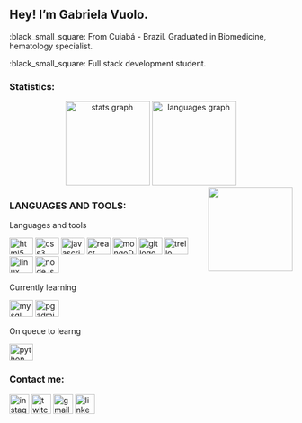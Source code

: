 <h2 align="left">Hey! I’m Gabriela Vuolo.</h2>
<p> :black_small_square: From Cuiabá - Brazil. Graduated in Biomedicine, hematology specialist.</p>
<p> :black_small_square: Full stack development student.</p>

### Statistics: 

<div align="center">
  <img src="https://github-readme-stats.vercel.app/api?hide_title=false&hide_rank=false&show_icons=true&include_all_commits=true&count_private=true&disable_animations=false&theme=dracula&locale=en&hide_border=false&username=gavuolo" height="150" alt="stats graph"  />
  <img src="https://github-readme-stats.vercel.app/api/top-langs?locale=en&hide_title=false&layout=compact&card_width=320&langs_count=5&theme=dracula&hide_border=false&username=gavuolo" height="150" alt="languages graph"  />
</div>


<img align="right" height="150" src="https://64.media.tumblr.com/93009962593c8a108c9269b8fd339f6f/tumblr_ocah6baKRC1sktgg3o2_r1_540.gifv"  />

### LANGUAGES AND TOOLS:

<div align="left">
<p>Languages and tools</p>
  <img src="https://cdn.jsdelivr.net/gh/devicons/devicon/icons/html5/html5-original.svg" height="30" width="42" alt="html5 logo"/>
  <img src="https://cdn.jsdelivr.net/gh/devicons/devicon/icons/css3/css3-original.svg" height="30" width="42" alt="css3 logo"/>
  <img src="https://cdn.jsdelivr.net/gh/devicons/devicon/icons/javascript/javascript-original.svg" height="30" width="42" alt="javascript logo"/>
  <img src="https://cdn.jsdelivr.net/gh/devicons/devicon/icons/react/react-original.svg" height="30" width="42" alt="react logo"/>
  <img src="https://cdn.jsdelivr.net/gh/devicons/devicon/icons/mongodb/mongodb-original.svg" height="30" width="42" alt="mongoDB logo"/>
  <img src="https://cdn.jsdelivr.net/gh/devicons/devicon/icons/git/git-original.svg" height="30" width="42" alt="git logo"/>
  <img src="https://cdn.jsdelivr.net/gh/devicons/devicon/icons/trello/trello-plain.svg" height="30" width="42" alt="trello logo"/>
  <img src="https://cdn.jsdelivr.net/gh/devicons/devicon/icons/linux/linux-original.svg" height="30" width="42" alt="linux logo"/>
  <img src="https://cdn.jsdelivr.net/gh/devicons/devicon/icons/nodejs/nodejs-original.svg" height="30" width="42" alt="node.js logo"/>
  
  <p>Currently learning</p>
  <img src="https://cdn.jsdelivr.net/gh/devicons/devicon/icons/mysql/mysql-original.svg" height="30" width="42" alt="mysql logo"/>
  <img src="https://cdn.jsdelivr.net/gh/devicons/devicon/icons/postgresql/postgresql-original.svg" height="30" width="42" alt="pgadmin logo"/>        
  <p>On queue to learng</p>
  <img src="https://cdn.jsdelivr.net/gh/devicons/devicon/icons/python/python-original.svg" height="30" width="42" alt="python logo"  />
</div>

### Contact me:

<div align="left">

  <a href="https://www.instagram.com/gavuzord/"><img src="https://img.shields.io/static/v1?message=Instagram&logo=instagram&label=&color=E4405F&logoColor=white&labelColor=&style=for-the-badge" height="35" alt="instagram logo"></a> 
  <a href="https://www.twitch.tv/tanakamyubi"><img src="https://img.shields.io/static/v1?message=Twitch&logo=twitch&label=&color=9146FF&logoColor=white&labelColor=&style=for-the-badge" height="35" alt="twitch logo"  /></a>
  <a href="mailto:gabs.vuolo@gmail.com"><img src="https://img.shields.io/static/v1?message=Gmail&logo=gmail&label=&color=D14836&logoColor=white&labelColor=&style=for-the-badge" height="35" alt="gmail logo"  /></a>
  <a href="https://www.linkedin.com/in/gabriela-vuolo-oliveira-390189193/"><img src="https://img.shields.io/static/v1?message=LinkedIn&logo=linkedin&label=&color=0077B5&logoColor=white&labelColor=&style=for-the-badge" height="35" alt="linkedin logo"  /></a>
</div>

###

